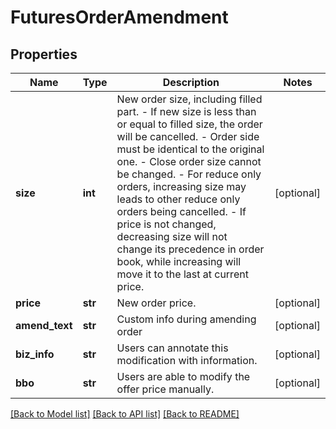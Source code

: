 # FuturesOrderAmendment

## Properties
Name | Type | Description | Notes
------------ | ------------- | ------------- | -------------
**size** | **int** | New order size, including filled part.  - If new size is less than or equal to filled size, the order will be cancelled. - Order side must be identical to the original one. - Close order size cannot be changed. - For reduce only orders, increasing size may leads to other reduce only orders being cancelled. - If price is not changed, decreasing size will not change its precedence in order book, while increasing will move it to the last at current price. | [optional] 
**price** | **str** | New order price. | [optional] 
**amend_text** | **str** | Custom info during amending order | [optional] 
**biz_info** | **str** | Users can annotate this modification with information. | [optional] 
**bbo** | **str** | Users are able to modify the offer price manually. | [optional] 

[[Back to Model list]](../README.md#documentation-for-models) [[Back to API list]](../README.md#documentation-for-api-endpoints) [[Back to README]](../README.md)


